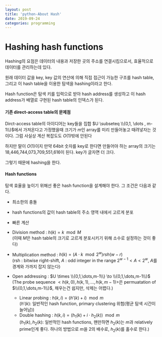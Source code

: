 ```yaml
---
layout: post
title: 'python-About Hash'
date: 2019-09-24
categories: programming
---
```

# Hashing hash functions
Hashing의 요점은 데이터의 내용과 저장한 곳의 주소를 연결시킴으로서, 효율적으로 데이터를 관리하는데 있다.
<br>

원래 데이터 값을 key, key 값의 연산에 의해 직접 접근이 가능한 구조를 hash table, 그리고 이 hash table을 이용한 탐색을 hashing이라고 한다.
<br>

Hash function은 탐색 키를 입력으로 받아 hash address를 생성하고 이 hash address가 배열로 구현된 hash table의 인덱스가 된다.
<br>

#### 기존 direct-access table의 문제점

Dirct-access table의 아이디어는 key들을 집합 $U \subseteq \\{0,1, \dots , m-1\\}$에서 가져온다고 가정했을때 크기가 $m$인 array를 미리 만들어놓고 때려넣자는 것이다. 그럼 사실상 계산 복잡도도 $O(1)$밖에 안된다
<br>

하지만 말이 $O(1)$이지 만약 64bit 숫자를 key로 한다면 만들어야 하는 array의 크기는 18,446,744,073,709,551,616이 된다. key가 글자면 더 크다.
<br>

그렇기 때문에 hashing을 한다.
<br>

#### Hash functions

탐색 효율을 높이기 위해선 좋은 hash function을 설계해야 한다. 그 조건은 다음과 같다.
- 최소한의 충돌
- hash functions의 값이 hash table의 주소 영역 내에서 고르게 분포
- 빠른 계산

- Division method : $h(k) = k \mod M$<br>
(이때 $M$은 hash table의 크기로 고르게 분포시키기 위해 소수로 설정하는 것이 좋다)
- Multiplication method : $h(k)=(A \cdot k \mod 2^w) rsh (w-r)$<br>
(rsh : bitwise right-shift, $A$ : odd integer in the range $2^{w-1}<A<2^w$, $A$를 경계와 가까지 잡지 않는다)


- Open addressing : $U \times \\{0,1,\dots,m-1\\} \to \\{0,1,\dots,m-1\\}$<br>
(The probe sequence $<h(k,0),h(k,1),\dots,h(k,m-1)>$은 permuatation of $\\{0,1,\dots,m-1\\}$, 채우는건 쉽지만, 삭제는 어렵다.)
   + Linear probing : $h(k,i)=(h'(k)+i)\mod m$<br>
($h'(k)$: 일반적인 hash function, primary clustering 위험(평균 탐색 시간이 늘어남))
   + Double hashing : $h(k,i) = (h_1(k) + i \cdot h_2(k)) \mod m$<br>
($h_1(k), h_2(k)$: 일반적인 hash functions, 왠만하면 $h_2(k)$는 $m$과 relatively prime인게 좋다. 하나의 방법으로 $m$을 2의 배수로, $h_2(k)$를 홀수로 한다.)
